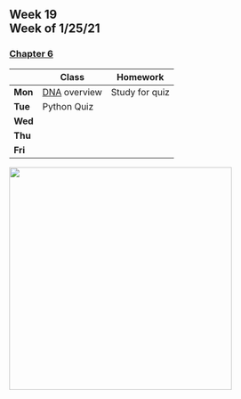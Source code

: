 <meta http-equiv="refresh" content="300"/>

## Week 19<br>Week of 1/25/21

### [Chapter 6](/ap/curriculum/6)

|         | Class | Homework |
| ------- | ----- | -------- |
| **Mon** | [DNA](https://cs50.harvard.edu/ap/2021/curriculum/x/psets/6/dna/) overview | Study for quiz |
| **Tue** | Python Quiz |          |
| **Wed** |       |          |
| **Thu** |       |          |
| **Fri** |       |          |

<img src="" alt="" height="400">

